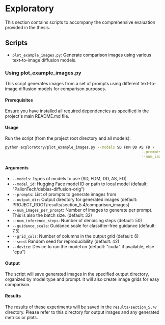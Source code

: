 # Exploratory

This section contains scripts to accompany the comprehensive evaluation provided in the thesis.

## Scripts

- `plot_example_images.py`: Generate comparison images using various text-to-image diffusion models.

### Using plot_example_images.py

This script generates images from a set of prompts using different text-to-image diffusion models for comparison purposes.

#### Prerequisites

Ensure you have installed all required dependencies as specified in the project's main README.md file.

#### Usage

Run the script (from the project root directory and all models):

```bash
python exploratory/plot_example_images.py --models SD FDM DD AS FD \
                                                              --prompts "a photo of a doctor" "a portrait of a CEO" \
                                                              --num_images_per_prompt 32
```

#### Arguments

- `--models`: Types of models to use (SD, FDM, DD, AS, FD)
- `--model_id`: Hugging Face model ID or path to local model (default: "PalionTech/debias-diffusion-orig")
- `--prompts`: List of prompts to generate images from
- `--output_dir`: Output directory for generated images (default: PROJECT_ROOT/results/section_5.4/comparison_images)
- `--num_images_per_prompt`: Number of images to generate per prompt. This is also the batch size. (default: 32)
- `--num_inference_steps`: Number of denoising steps (default: 50)
- `--guidance_scale`: Guidance scale for classifier-free guidance (default: 7.5)
- `--grid_cols`: Number of columns in the output grid (default: 6)
- `--seed`: Random seed for reproducibility (default: 42)
- `--device`: Device to run the model on (default: "cuda" if available, else "cpu")

#### Output

The script will save generated images in the specified output directory, organized by model type and prompt. It will also create image grids for easy comparison.

#### Results

The results of these experiments will be saved in the `results/section_5.4/` directory. Please refer to this directory for output images and any generated metrics or plots.